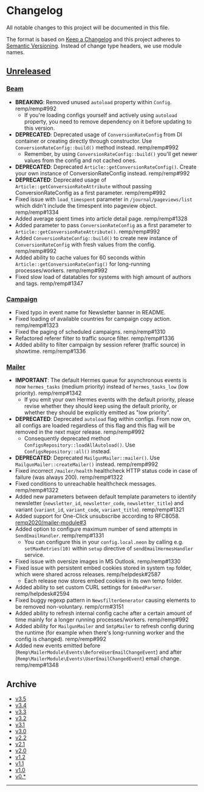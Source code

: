 # Changelog

All notable changes to this project will be documented in this file.

The format is based on [Keep a Changelog](http://keepachangelog.com/) and this project adheres to [Semantic Versioning](http://semver.org/). Instead of change type headers, we use module names.

## [Unreleased]

### [Beam]

- **BREAKING**: Removed unused `autoload` property within `Config`.  remp/remp#992
  - If you're loading configs yourself and actively using `autoload` property, you need to remove dependency on it before updating to this version.
- **DEPRECATED**: Deprecated usage of `ConversionRateConfig` from DI container or creating directly through constructor. Use `ConversionRateConfig::build()` method instead. remp/remp#992
  - Remember, by using `ConversionRateConfig::build()` you'll get newer values from the config and not cached ones.
- **DEPRECATED**: Deprecated `Article::getConversionRateConfig()`. Create your own instance of ConversionRateConfig instead. remp/remp#992
- **DEPRECATED**: Deprecated usage of `Article::getConversionRateAttribute` without passing ConversionRateConfig as a first parameter. remp/remp#992
- Fixed issue with `load_timespent` parameter in `/journal/pageviews/list` which didn't include the timespent into pageview object. remp/remp#1334
- Added average spent times into article detail page. remp/remp#1328
- Added parameter to pass `ConversionRateConfig` as a first parameter to `Article::getConversionRateAttribute()`. remp/remp#992
- Added `ConversionRateConfig::build()` to create new instance of `ConversionRateConfig` with fresh values from the config. remp/remp#992
- Added ability to cache values for 60 seconds within `Article::getConversionRateConfig()` for long-running processes/workers. remp/remp#992
- Fixed slow load of datatables for systems with high amount of authors and tags. remp/remp#1347

### [Campaign]

- Fixed typo in event name for Newsletter banner in README.
- Fixed loading of available countries for campaign copy action. remp/remp#1323
- Fixed the paging of scheduled campaigns. remp/remp#1310
- Refactored referer filter to traffic source filter. remp/remp#1336
- Added ability to filter campaign by session referer (traffic source) in showtime. remp/remp#1336

### [Mailer]

- **IMPORTANT**: The default Hermes queue for asynchronous events is now `hermes_tasks` (medium priority) instead of `hermes_tasks_low` (low priority). remp/remp#1342
  - If you emit your own Hermes events with the default priority, please revise whether they should keep using the default priority, or whether they should be explicitly emitted as "low priority".
- **DEPRECATED**: Deprecated `autoload` flag within configs. From now on, all configs are loaded regardless of this flag and this flag will be removed in the next major release. remp/remp#992
  - Consequently deprecated method `ConfigsRepository::loadAllAutoload()`. Use `ConfigsRepository::all()` instead.
- **DEPRECATED**: Deprecated `MailgunMailer::mailer()`. Use `MailgunMailer::createMailer()` instead. remp/remp#992
- Fixed incorrect `/mailer/health` healthcheck HTTP status code in case of failure (was always 200). remp/remp#1322
- Fixed conditions to unreachable healthcheck messages. remp/remp#1322
- Added new parameters between default template parameters to identify newsletter (`newsletter_id`, `newsletter_code`, `newsletter_title`) and variant (`variant_id`, `variant_code`, `variant_title`). remp/remp#1321
- Added support for One-Click unsubscribe according to RFC8058. [remp2020/mailer-module#3](https://github.com/remp2020/mailer-module/pull/3)
- Added option to configure maximum number of send attempts in `SendEmailHandler`. remp/remp#1331
  - You can configure this in your `config.local.neon` by calling e.g. `setMaxRetries(10)` within `setup` directive of `sendEmailHermesHandler` service. 
- Fixed issue with oversize images in MS Outlook. remp/remp#1330
- Fixed issue with persistent embed cookies stored in system `tmp` folder, which were shared across releases. remp/helpdesk#2587
  - Each release now stores embed cookies in its own temp folder.
- Added ability to set custom CURL settings for `EmbedParser`. remp/helpdesk#2594
- Fixed buggy regexp pattern in `NewsfilterGenerator` causing elements to be removed non-voluntary. remp/crm#3151
- Added ability to refresh internal config cache after a certain amount of time mainly for a longer running processes/workers. remp/remp#992
- Added ability for `MailgunMailer` and `SmtpMailer` to refresh config during the runtime (for example when there's long-running worker and the config is changed). remp/remp#992
- Added new events emitted before (`Remp\MailerModule\Events\BeforeUserEmailChangeEvent`) and after (`Remp\MailerModule\Events\UserEmailChangedEvent`) email change. remp/remp#1348

## Archive

- [v3.5](./changelogs/CHANGELOG-v3.5.md)
- [v3.4](./changelogs/CHANGELOG-v3.4.md)
- [v3.3](./changelogs/CHANGELOG-v3.3.md)
- [v3.2](./changelogs/CHANGELOG-v3.2.md)
- [v3.1](./changelogs/CHANGELOG-v3.1.md)
- [v3.0](./changelogs/CHANGELOG-v3.0.md)
- [v2.2](./changelogs/CHANGELOG-v2.2.md)
- [v2.1](./changelogs/CHANGELOG-v2.1.md)
- [v2.0](./changelogs/CHANGELOG-v2.0.md)
- [v1.2](./changelogs/CHANGELOG-v1.2.md)
- [v1.1](./changelogs/CHANGELOG-v1.1.md)
- [v1.0](./changelogs/CHANGELOG-v1.0.md)
- [v0.*](./changelogs/CHANGELOG-v0.md)

---

[Beam]: https://github.com/remp2020/remp/tree/master/Beam
[Campaign]: https://github.com/remp2020/remp/tree/master/Campaign
[Mailer]: https://github.com/remp2020/remp/tree/master/Mailer
[Sso]: https://github.com/remp2020/remp/tree/master/Sso
[Segments]: https://github.com/remp2020/remp/tree/master/Beam/go/cmd/segments
[Tracker]: https://github.com/remp2020/remp/tree/master/Beam/go/cmd/tracker

[Unreleased]: https://github.com/remp2020/remp/compare/3.2.0...master
